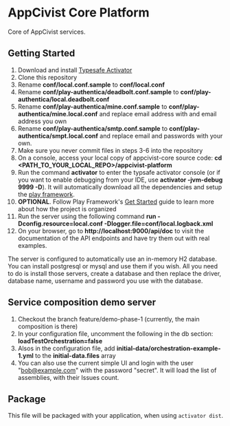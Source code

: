 # AppCivist Core Platform

Core of AppCivist services. 

## Getting Started

1. Download and install [Typesafe Activator][3]
2. Clone this repository
3. Rename **conf/local.conf.sample** to **conf/local.conf**
4. Rename **conf/play-authentica/deadbolt.conf.sample** to **conf/play-authentica/local.deadbolt.conf**
5. Rename **conf/play-authentica/mine.conf.sample** to **conf/play-authentica/mine.local.conf** and replace email address with and email address you own 
6. Rename **conf/play-authentica/smtp.conf.sample** to **conf/play-authentica/smpt.local.conf** and replace email and passwords with your own. 
7. Make sure you never commit files in steps 3-6 into the repository 
8. On a console, access your local copy of appcivist-core source code: **cd <PATH_TO_YOUR_LOCAL_REPO>/appcivist-platform**
9. Run the command **activator** to enter the typsafe activator console (or if you want to enable debugging from your IDE, use **activator -jvm-debug 9999 -D**). It will automatically download all the dependencies and setup the [play framework][1].  
10. **OPTIONAL**. Follow Play Framework's [Get Started][2] guide to learn more about how the project is organized
11. Run the server using the following command **run -Dconfig.resource=local.conf -Dlogger.file=conf/local.logback.xml**
12. On your browser, go to **http://localhost:9000/api/doc** to visit the documentation of the API endpoints and have try them out with real examples. 

The server is configured to automatically use an in-memory H2 database. You can install postgresql or mysql and use them if you wish. All you need to do is install those servers, create a database and then replace the driver, database name, username and password you use with the database. 

## Service composition demo server

1. Checkout the branch feature/demo-phase-1 (currently, the main composition is there)
2. In your configuration file, uncomment the following in the db section: **loadTestOrchestration=false**     
3. Alsos in the configuration file, add **initial-data/orchestration-example-1.yml** to the **initial-data.files** array
10. You can also use the current simple UI and login with the user "bob@example.com" with the password "secret". It will load the list of assemblies, with their Issues count. 

## Package 

This file will be packaged with your application, when using `activator dist`.


[1]: https://www.playframework.com/
[2]: https://www.playframework.com/documentation/2.3.x/Home
[3]: http://typesafe.com/get-started
[4]: https://www.getpostman.com/
